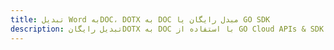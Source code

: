 ---title: تبدیل Word بهDOC، DOTX به DOC مبدل رایگان یا GO SDKdescription: تبدیل رایگانDOTX به DOC با استفاده از GO Cloud APIs & SDK. همچنین اسناد Microsoft Word و OpenOffice را در Cloud ایجاد، ویرایش و رندر کنید.---